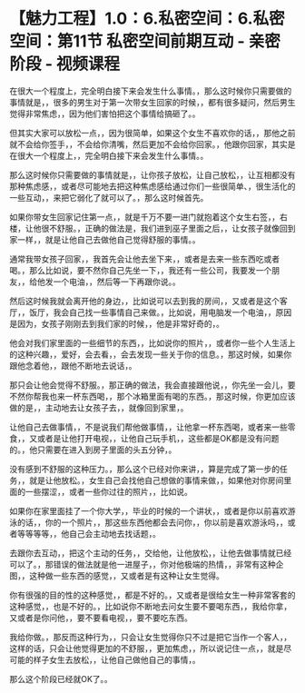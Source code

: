 # 【魅力工程】1.0：6.私密空间：6.私密空间：第11节 私密空间前期互动 - 亲密阶段 - 视频课程

在很大一个程度上，完全明白接下来会发生什么事情。，那么这时候你只需要做的事情就是，，很多的男生对于第一次带女生回家的时候，，都有很多疑问，然后男生觉得非常焦虑，，因为他们害怕把这个事情给搞砸了。。

但其实大家可以放松一点，，因为很简单，如果这个女生不喜欢你的话，，那他之前就不会给你签手，，不会给你清嘴，然后更加不会给你回家。，他跟你回家，其实是在很大一个程度上，，完全明白接下来会发生什么事情。。

那么这时候你只需要做的事情就是，，让你孩子放松，让自己放松，，让互相都没有那种焦虑感，，或者尽可能地去把这种焦虑感给通过你们一些很简单、，很生活化的一些互动，，来把它弱化了就可以了。，那么这时候首先。

如果你带女生回家记住第一点，，就是千万不要一进门就抱着这个女生右签，，右楼，让他很不舒服。，正确的做法是，我们进到巫子里面之后，，让女孩子就像回到家一样，，就是让他自己去做他自己觉得舒服的事情。。

通常我带女孩子回家，，我首先会让他去坐下来，，或者是去来一些东西吃或者喝。，那么比如说，要不然你自己先坐一下，，我还有一些公司，我要发一个朋友，，给他发一个电油，，然后等一下再跟你说。。

然后这时候我就会离开他的身边，，比如说可以去到我的房间，，又或者是这个客厅，，饭厅，我会自己找一些事情自己来做。，比如说，用电脑发一个电油，，原因是因为，女孩子刚刚去到我们家的时候，，他是非常好奇的，。

他会对我们家里面的一些细节的东西，，比如说你的照片，，或者你一些个人生活上的这种兴趣，，爱好，会去看，，会去发现一些关于你的信息。，那这时候，如果你跟他念着他，，跟他不断地去说话，。

那只会让他会觉得不舒服。，那正确的做法，我会直接跟他说，，你先坐一会儿，要不然你帮我也来一杯东西喝，，那个冰箱里面有喝的东西。，那这时候，你更加应该做的是，，主动地去让女孩子去，，就像回到家里，。

让他自己去做事情，，不是说我们帮他做事情，，让他拿一杯东西喝，或者来一些零食，，又或者是让他打开电视，，让他自己玩手机，，这些都是OK都是没有问题的。，他只需要在进入到房子里面的头五分钟，。

没有感到不舒服的这种压力。，那么这个已经对你来讲，，算是完成了第一步的任务，，就是让他放松。，女生自己会找他自己想做的事情来做，，如果他对你房间里面的一些摆涩，，或者一些你过往的照片，，比如说。

如果你在家里面挂了一个你大学，，毕业的时候的一个讲状，，或者是你以前喜欢游泳的话，，你的一个照片，，那这些东西他都会去问你，，你以前是喜欢游泳吗，，或者等等等等，，他自己会主动地去找话题，。

去跟你去互动，，把这个主动的任务，，交给他，让他放松，，让他去做事情就已经可以了。，那错误的做法就是他一进屋子，，你对他极端的热情，，非常有这种企图，，这种做一些东西的感觉，，又或者是有这种让女生觉得。

你有很强的目的性的这种感觉，，都是不好的。，又或者是很给女生一种非常客套的这种感觉，，也是不好的。，比如说你不断地去问女生要不要喝东西，，我给你拿，又或者是你问他，，要不要看电视，，要不要吃东西。

我给你做。，那反而这种行为，，只会让女生觉得你只不过是把它当作一个客人，，这样的话，只会让他觉得更加的不舒服，，更加焦虑，，所以说记住一点，，就是尽可能的样子女生去放松，，让他自己做他自己的事情，。

那么这个阶段已经就OK了。。